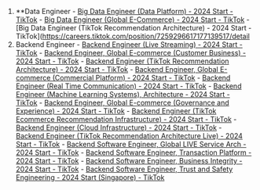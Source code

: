 1. **Data Engineer
       - [Big Data Engineer (Data Platform) - 2024 Start - TikTok](https://careers.tiktok.com/position/7260304487796214073/detail)
       - [Big Data Engineer (Global E-Commerce) - 2024 Start - TikTok](https://careers.tiktok.com/position/7258832821866629433/detail)
       - [Big Data Engineer (TikTok Recommendation Architecture) - 2024 Start - TikTok](https://careers.tiktok.com/position/7259296617177139517/detail
1. Backend Engineer
       - [Backend Engineer (Live Streaming) - 2024 Start - TikTok](https://careers.tiktok.com/position/7259400569357027643/detail)
       - [Backend Engineer, Global E-commerce (Customer Business) - 2024 Start - TikTok](https://careers.tiktok.com/position/7315295356185692454/detail)
       - [Backend Engineer (TikTok Recommendation Architecture) - 2024 Start - TikTok](https://careers.tiktok.com/position/7259297685348387131/detail)
       - [Backend Engineer, Global E-commerce (Commercial Platform) - 2024 Start - TikTok](https://careers.tiktok.com/position/7259675669147519293/detail)
       - [Backend Engineer (Real Time Communication) - 2024 Start - TikTok](https://careers.tiktok.com/position/7259330650075384124/detail)
       - [Backend Engineer (Machine Learning Systems), Architecture - 2024 Start - TikTok](https://careers.tiktok.com/position/7261800934349637945/detail)
       - [Backend Engineer, Global E-commerce (Governance and Experience) - 2024 Start - TikTok](https://careers.tiktok.com/position/7259676157774727479/detail)
       - [Backend Engineer (TikTok Ecommerce Recommendation Infrastructure) - 2024 Start - TikTok](https://careers.tiktok.com/position/7259296617176860989/detail)
       - [Backend Engineer (Cloud Infrastructure) - 2024 Start - TikTok](https://careers.tiktok.com/position/7259225179309771066/detail)
       - [Backend Engineer (TikTok Recommendation Architecture Live) - 2024 Start - TikTok](https://careers.tiktok.com/position/7259296938175367481/detail)
       - [Backend Software Engineer, Global LIVE Service Arch - 2024 Start - TikTok](https://careers.tiktok.com/position/7261933236065208631/detail)
       - [Backend Software Engineer, Transaction Platform - 2024 Start - TikTok](https://careers.tiktok.com/position/7304853031320996105/detail)
       - [Backend Software Engineer, Business Integrity - 2024 Start - TikTok](https://careers.tiktok.com/position/7262252606125459767/detail)
       - [Backend Software Engineer, Trust and Safety Engineering - 2024 Start (Singapore) - TikTok](https://careers.tiktok.com/position/7308990120296024371/detail)
